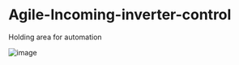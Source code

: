 # Agile-Incoming-inverter-control
Holding area for automation

![image](https://user-images.githubusercontent.com/115955610/218301879-cbc8343f-51cd-4dee-8b0e-ab5f196f4a19.png)

